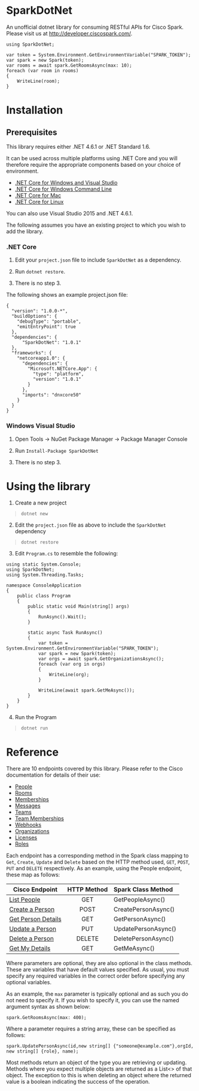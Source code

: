 # SparkDotNet

An unofficial dotnet library for consuming RESTful APIs for Cisco Spark. Please visit us at http://developer.ciscospark.com/.

```{.cs}
using SparkDotNet;

var token = System.Environment.GetEnvironmentVariable("SPARK_TOKEN");
var spark = new Spark(token);
var rooms = await spark.GetRoomsAsync(max: 10);
foreach (var room in rooms)
{
    WriteLine(room);
}
```

# Installation

## Prerequisites

This library requires either .NET 4.6.1 or .NET Standard 1.6.

It can be used across multiple platforms using .NET Core and you will therefore require the appropriate components based on your choice of environment.

* [.NET Core for Windows and Visual Studio](https://www.microsoft.com/net/core#windowsvs2015)
* [.NET Core for Windows Command Line](https://www.microsoft.com/net/core#windowscmd)
* [.NET Core for Mac](https://www.microsoft.com/net/core#macos)
* [.NET Core for Linux](https://www.microsoft.com/net/core#linuxredhat)

You can also use Visual Studio 2015 and .NET 4.6.1.

The following assumes you have an existing project to which you wish to add the library.

### .NET Core

1. Edit your `project.json` file to include `SparkDotNet` as a dependency.  

2. Run `dotnet restore`.

3. There is no step 3.

The following shows an example project.json file:

```{.json}
{
  "version": "1.0.0-*",
  "buildOptions": {
    "debugType": "portable",
    "emitEntryPoint": true
  },
  "dependencies": {
      "SparkDotNet": "1.0.1"
  },
  "frameworks": {
    "netcoreapp1.0": {
      "dependencies": {
        "Microsoft.NETCore.App": {
          "type": "platform",
          "version": "1.0.1"
        }
      },
      "imports": "dnxcore50"
    }
  }
}
```



### Windows Visual Studio

1. Open Tools -> NuGet Package Manager -> Package Manager Console

2. Run `Install-Package SparkDotNet`

3. There is no step 3.


# Using the library

1. Create a new project 

> `dotnet new`

2. Edit the `project.json` file as above to include the `SparkDotNet` dependency

> `dotnet restore`

3. Edit `Program.cs` to resemble the following:

```{.cs}
using static System.Console;
using SparkDotNet;
using System.Threading.Tasks;

namespace ConsoleApplication
{
    public class Program
    {
        public static void Main(string[] args)
        {
            RunAsync().Wait();
        }

        static async Task RunAsync()
        {
            var token = System.Environment.GetEnvironmentVariable("SPARK_TOKEN");
            var spark = new Spark(token);
            var orgs = await spark.GetOrganizationsAsync();
            foreach (var org in orgs)
            {
                WriteLine(org);
            }

            WriteLine(await spark.GetMeAsync());
        }
    }
}

```
4. Run the Program

> `dotnet run`

# Reference

There are 10 endpoints covered by this library.  Please refer to the Cisco documentation for details of their use:

* [People](https://developer.ciscospark.com/resource-people.html)
* [Rooms](https://developer.ciscospark.com/resource-rooms.html)
* [Memberships](https://developer.ciscospark.com/resource-memberships.html)
* [Messages](https://developer.ciscospark.com/resource-messages.html)
* [Teams](https://developer.ciscospark.com/resource-teams.html)
* [Team Memberships](https://developer.ciscospark.com/resource-team-memberships.html)
* [Webhooks](https://developer.ciscospark.com/resource-webhooks.html)
* [Organizations](https://developer.ciscospark.com/resource-organizations.html)
* [Licenses](https://developer.ciscospark.com/resource-licenses.html)
* [Roles](https://developer.ciscospark.com/resource-roles.html)

Each endpoint has a corresponding method in the Spark class mapping to `Get`, `Create`, `Update` and `Delete` based on the HTTP method used, `GET`, `POST`, `PUT` and `DELETE` respectively.  As an example, using the People endpoint, these map as follows:

| Cisco Endpoint | HTTP Method | Spark Class Method |
| -------------- |:-----------:|:-------------------|
| [List People](https://developer.ciscospark.com/endpoint-people-get.html)| GET |  GetPeopleAsync() | 
| [Create a Person](https://developer.ciscospark.com/endpoint-people-post.html)| POST | CreatePersonAsync() | 
| [Get Person Details](https://developer.ciscospark.com/endpoint-people-personId-get.html)| GET | GetPersonAsync() | 
| [Update a Person](https://developer.ciscospark.com/endpoint-people-personId-put.html)   | PUT | UpdatePersonAsync() | 
| [Delete a Person](https://developer.ciscospark.com/endpoint-people-personId-delete.html)| DELETE | DeletePersonAsync() |
| [Get My Details](https://developer.ciscospark.com/endpoint-people-me-get.html)| GET | GetMeAsync() |

Where parameters are optional, they are also optional in the class methods.  These are variables that have default values specified. As usual, you must specify any required variables in the correct order before specifying any optional variables.

As an example, the `max` parameter is typically optional and as such you do not need to specify it.  If you wish to specify it, you can use the named argument syntax as shown below:

```
spark.GetRoomsAsync(max: 400);
```

Where a parameter requires a string array, these can be specified as follows:

```
spark.UpdatePersonAsync(id,new string[] {"someone@example.com"},orgId, new string[] {role}, name);
```

Most methods return an object of the type you are retrieving or updating.  Methods where you expect multiple objects are returned as a List<> of that object.  The exception to this is when deleting an object where the returned value is a boolean indicating the success of the operation.

